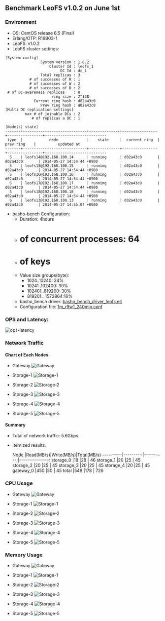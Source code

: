 ## Benchmark LeoFS v1.0.2 on June 1st

### Environment

* OS: CentOS release 6.5 (Final)
* Erlang/OTP: R16B03-1
* LeoFS: v1.0.2
* LeoFS cluster settings:

```
[System config]
                System version : 1.0.2
                    Cluster Id : leofs_1
                         DC Id : dc_1
                Total replicas : 3
           # of successes of R : 1
           # of successes of W : 2
           # of successes of D : 2
 # of DC-awareness replicas    : 0
                     ring size : 2^128
             Current ring hash : d02a43c0
                Prev ring hash : d02a43c0
[Multi DC replication settings]
         max # of joinable DCs : 2
            # of replicas a DC : 1

[Node(s) state]
-------+-----------------------------+--------------+----------------+----------------+----------------------------
 type  |            node             |    state     |  current ring  |   prev ring    |          updated at
-------+-----------------------------+--------------+----------------+----------------+----------------------------
  S    | leofs14@192.168.100.14      | running      | d02a43c0       | d02a43c0       | 2014-05-27 14:54:44 +0900
  S    | leofs15@192.168.100.15      | running      | d02a43c0       | d02a43c0       | 2014-05-27 14:54:44 +0900
  S    | leofs16@192.168.100.16      | running      | d02a43c0       | d02a43c0       | 2014-05-27 14:54:44 +0900
  S    | leofs17@192.168.100.17      | running      | d02a43c0       | d02a43c0       | 2014-05-27 14:54:44 +0900
  S    | leofs18@192.168.100.18      | running      | d02a43c0       | d02a43c0       | 2014-05-27 14:54:44 +0900
  G    | leofs13@192.168.100.13      | running      | d02a43c0       | d02a43c0       | 2014-05-27 14:55:07 +0900
```

* basho-bench Configuration:
    * Duration: 4hours
    * # of concurrent processes: 64
    * # of keys
    * Value size groups(byte):
        *   1024..10240:   24%
        *  10241..102400:  30%
        * 102401..819200:  30%
        * 819201.. 1572864:16%
    * basho_bench driver: [basho_bench_driver_leofs.erl](https://github.com/leo-project/leofs/blob/develop/test/src/basho_bench_driver_leofs.erl)
    * Configuration file: [1m_r9w1_240min.conf](https://github.com/leo-project/notes/blob/master/leofs/benchmark/leofs/20140601/tests/1m_r9w1_240min/20140601_162422/1m_r9w1_240min.conf)

### OPS and Latency:

![ops-latency](https://raw.githubusercontent.com/leo-project/notes/master/leofs/benchmark/leofs/20140601/tests/1m_r9w1_240min/20140601_162422/summary.png)

### Network Traffic
#### Chart of Each Nodes

* Gateway
![Gateway](https://raw.githubusercontent.com/leo-project/notes/master/leofs/benchmark/leofs/20140601/tests/1m_r9w1_240min/leofs13_20140601_162355/ksar-output/gateway_0_p1p1-if1.png)

* Storage-1
![Storage-1](https://raw.githubusercontent.com/leo-project/notes/master/leofs/benchmark/leofs/20140601/tests/1m_r9w1_240min/leofs14_20140601_162334/ksar-output/storage_0_p1p1-if1.png)

* Storage-2
![Storage-2](https://raw.githubusercontent.com/leo-project/notes/master/leofs/benchmark/leofs/20140601/tests/1m_r9w1_240min/leofs15_20140601_162333/ksar-output/storage_1_p1p1-if1.png)

* Storage-3
![Storage-3](https://raw.githubusercontent.com/leo-project/notes/master/leofs/benchmark/leofs/20140601/tests/1m_r9w1_240min/leofs16_20140601_162330/ksar-output/storage_2_p1p1-if1.png)

* Storage-4
![Storage-4](https://raw.githubusercontent.com/leo-project/notes/master/leofs/benchmark/leofs/20140601/tests/1m_r9w1_240min/leofs17_20140601_162334/ksar-output/storage_3_p1p1-if1.png)

* Storage-5
![Storage-5](https://raw.githubusercontent.com/leo-project/notes/master/leofs/benchmark/leofs/20140601/tests/1m_r9w1_240min/leofs18_20140601_162330/ksar-output/storage_4_p1p1-if1.png)


#### Summary

* Total of network traffic: 5.6Gbps
* Itemized results:

   Node   |Read(MB/s)|Write(MB/s)|Total(MB/s)
----------|---------:|----------:|---------------:
storage_0 |18        |28         | 46
storage_1 |20        |25         | 45
storage_2 |20        |25         | 45
storage_3 |20        |25         | 45
storage_4 |20        |25         | 45
gateway_0 |450       |50         | 45
total     |548       |178        | 726


### CPU Usage

* Gateway
![Gateway](https://raw.githubusercontent.com/leo-project/notes/33a660ba55df1be343969ece855280b8a0e96733/leofs/benchmark/leofs/20140601/tests/1m_r9w1_240min/leofs13_20140601_162355/ksar-output/gateway_0_all-cpu.png)

* Storage-1
![Storage-1](https://raw.githubusercontent.com/leo-project/notes/33a660ba55df1be343969ece855280b8a0e96733/leofs/benchmark/leofs/20140601/tests/1m_r9w1_240min/leofs14_20140601_162334/ksar-output/storage_0_all-cpu.png)

* Storage-2
![Storage-2](https://raw.githubusercontent.com/leo-project/notes/33a660ba55df1be343969ece855280b8a0e96733/leofs/benchmark/leofs/20140601/tests/1m_r9w1_240min/leofs15_20140601_162333/ksar-output/storage_1_all-cpu.png)

* Storage-3
![Storage-3](https://raw.githubusercontent.com/leo-project/notes/33a660ba55df1be343969ece855280b8a0e96733/leofs/benchmark/leofs/20140601/tests/1m_r9w1_240min/leofs16_20140601_162330/ksar-output/storage_2_all-cpu.png)

* Storage-4
![Storage-4](https://raw.githubusercontent.com/leo-project/notes/33a660ba55df1be343969ece855280b8a0e96733/leofs/benchmark/leofs/20140601/tests/1m_r9w1_240min/leofs17_20140601_162334/ksar-output/storage_3_all-cpu.png)

* Storage-5
![Storage-5](https://raw.githubusercontent.com/leo-project/notes/33a660ba55df1be343969ece855280b8a0e96733/leofs/benchmark/leofs/20140601/tests/1m_r9w1_240min/leofs18_20140601_162330/ksar-output/storage_4_all-cpu.png)


### Memory Usage

* Gateway
![Gateway](https://raw.githubusercontent.com/leo-project/notes/master/leofs/benchmark/leofs/20140601/tests/1m_r9w1_240min/leofs13_20140601_162355/ksar-output/gateway_0_LinuxkbmemSar.png)

* Storage-1
![Storage-1](https://raw.githubusercontent.com/leo-project/notes/master/leofs/benchmark/leofs/20140601/tests/1m_r9w1_240min/leofs14_20140601_162334/ksar-output/storage_0_LinuxkbmemSar.png)

* Storage-2
![Storage-2](https://raw.githubusercontent.com/leo-project/notes/master/leofs/benchmark/leofs/20140601/tests/1m_r9w1_240min/leofs15_20140601_162333/ksar-output/storage_1_LinuxkbmemSar.png)

* Storage-3
![Storage-3](https://raw.githubusercontent.com/leo-project/notes/master/leofs/benchmark/leofs/20140601/tests/1m_r9w1_240min/leofs16_20140601_162330/ksar-output/storage_2_LinuxkbmemSar.png)

* Storage-4
![Storage-4](https://raw.githubusercontent.com/leo-project/notes/master/leofs/benchmark/leofs/20140601/tests/1m_r9w1_240min/leofs17_20140601_162334/ksar-output/storage_3_LinuxkbmemSar.png)

* Storage-5
![Storage-5](https://github.com/leo-project/notes/blob/master/leofs/benchmark/leofs/20140601/tests/1m_r9w1_240min/leofs18_20140601_162330/ksar-output/storage_4_LinuxkbmemSar.png)
